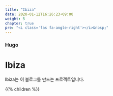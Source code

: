 ```yaml
---
title: "Ibiza"
date: 2020-01-12T16:26:23+09:00
weight: 5
chapter: true
pre: "<i class='fas fa-angle-right'></i>&nbsp;"
---
```


### Hugo

# Ibiza

Ibiza는 이 블로그를 만드는 프로젝트입니다.

{{% children %}}
